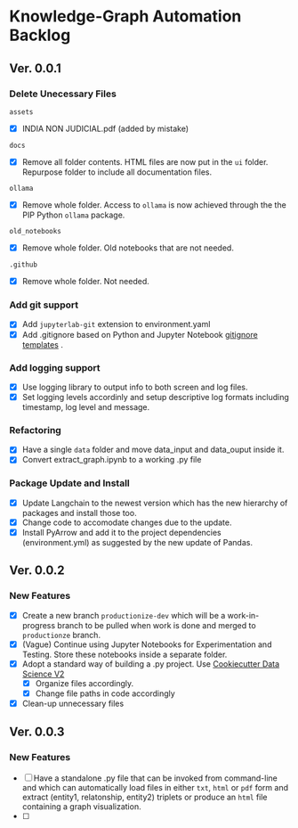 # Knowledge-Graph Automation Backlog

## Ver. 0.0.1

### Delete Unecessary Files

`assets`
- [x] INDIA NON JUDICIAL.pdf (added by mistake)

`docs`
- [x] Remove all folder contents. HTML files are now put in the `ui` folder. Repurpose folder to include all documentation files.

`ollama`
- [x] Remove whole folder. Access to `ollama` is now achieved through the the PIP Python `ollama` package.

`old_notebooks`
- [x] Remove whole folder. Old notebooks that are not needed.

`.github`
- [x] Remove whole folder. Not needed.

### Add git support

- [x] Add `jupyterlab-git` extension to environment.yaml
- [x] Add .gitignore based on Python and Jupyter Notebook [gitignore templates](https://github.com/toptal/gitignore/tree/master/templates) .

### Add logging support

- [x] Use logging library to output info to both screen and log files.
- [x] Set logging levels accordinly and setup descriptive log formats including timestamp, log level and message.

### Refactoring

- [x] Have a single `data` folder and move data_input and data_ouput inside it.
- [x] Convert extract_graph.ipynb to a working .py file

### Package Update and Install
- [x] Update Langchain to the newest version which has the new hierarchy of packages and install those too.
- [x] Change code to accomodate changes due to the update.
- [x] Install PyArrow and add it to the project dependencies (environment.yml) as suggested by the new update of Pandas.

## Ver. 0.0.2

### New Features
- [x] Create a new branch `productionize-dev` which will be a work-in-progress branch to be pulled when work is done and merged to `productionze` branch.
- [x] (Vague) Continue using Jupyter Notebooks for Experimentation and Testing. Store these notebooks inside a separate folder.
- [x] Adopt a standard way of building a .py project. Use [Cookiecutter Data Science V2](https://github.com/drivendata/cookiecutter-data-science/tree/v2)
    - [x] Organize files accordingly.
    - [x] Change file paths in code accordingly
- [x] Clean-up unnecessary files

## Ver. 0.0.3

### New Features
- [ ] Have a standalone .py file that can be invoked from command-line and which can automatically load files in either `txt`, `html` or `pdf` form and extract (entity1, relatonship, entity2) triplets or produce an `html` file containing a graph visualization.
- [ ] 